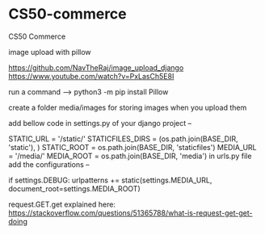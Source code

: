 # CS50-commerce
CS50 Commerce

image upload with pillow

https://github.com/NavTheRaj/image_upload_django
https://www.youtube.com/watch?v=PxLasCh5E8I

run a command --> python3 -m pip install Pillow

create a folder media/images for storing images when you upload them

add bellow code in settings.py of your django project –

STATIC_URL = '/static/'
STATICFILES_DIRS = (os.path.join(BASE_DIR, 'static'), )
STATIC_ROOT = os.path.join(BASE_DIR, 'staticfiles')
MEDIA_URL = '/media/'
MEDIA_ROOT = os.path.join(BASE_DIR, 'media')
in urls.py file add the configurations –

if settings.DEBUG:
     urlpatterns += static(settings.MEDIA_URL, document_root=settings.MEDIA_ROOT)

request.GET.get explained here:
https://stackoverflow.com/questions/51365788/what-is-request-get-get-doing
